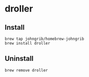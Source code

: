 # droller

## Install

```
brew tap johngrib/homebrew-johngrib
brew install droller
```

## Uninstall

```
brew remove droller
```
